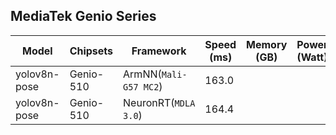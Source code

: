 ## MediaTek Genio Series
  
  | Model   |     Chipsets          |    Framework                |    Speed (ms) |   Memory (GB) |  Power (Watt) |     Temp (°C)    |
  |---------|-----------------------|-----------------------------|---------------|---------------|---------------|------------------|
  | yolov8n-pose  |  Genio-510 | ArmNN(`Mali-G57 MC2`)       | 163.0   |           |               |                  |
  | yolov8n-pose  |  Genio-510 | NeuronRT(`MDLA 3.0`)        | 164.4   |           |               |                  |
